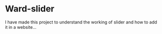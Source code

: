# Ward-slider
I have made this project to understand the working of slider and how to add it in a website...
